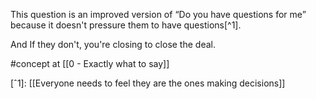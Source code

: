 This question is an improved version of “Do you have questions for me” because it doesn't pressure them to have questions[^1].

And If they don't, you're closing to close the deal.

#concept at [[0 - Exactly what to say]]

[ˆ1]: [[Everyone needs to feel they are the ones making decisions]]
